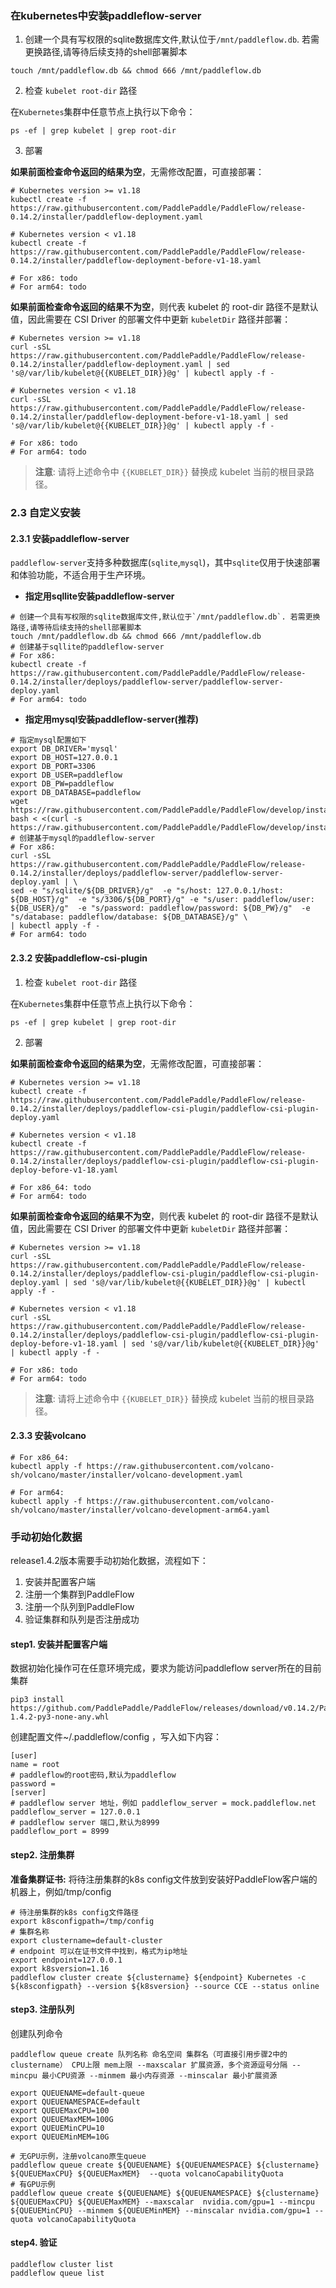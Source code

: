 ### 在kubernetes中安装paddleflow-server
1. 创建一个具有写权限的sqlite数据库文件,默认位于`/mnt/paddleflow.db`. 若需更换路径,请等待后续支持的shell部署脚本

```shell
touch /mnt/paddleflow.db && chmod 666 /mnt/paddleflow.db
```

2. 检查 `kubelet root-dir` 路径

在`Kubernetes`集群中任意节点上执行以下命令：

```shell
ps -ef | grep kubelet | grep root-dir
```

3. 部署


**如果前面检查命令返回的结果为空**，无需修改配置，可直接部署：

```shell
# Kubernetes version >= v1.18
kubectl create -f https://raw.githubusercontent.com/PaddlePaddle/PaddleFlow/release-0.14.2/installer/paddleflow-deployment.yaml

# Kubernetes version < v1.18
kubectl create -f https://raw.githubusercontent.com/PaddlePaddle/PaddleFlow/release-0.14.2/installer/paddleflow-deployment-before-v1-18.yaml

# For x86: todo
# For arm64: todo
```

**如果前面检查命令返回的结果不为空**，则代表 kubelet 的 root-dir 路径不是默认值，因此需要在 CSI Driver 的部署文件中更新 `kubeletDir` 路径并部署：
```shell
# Kubernetes version >= v1.18
curl -sSL https://raw.githubusercontent.com/PaddlePaddle/PaddleFlow/release-0.14.2/installer/paddleflow-deployment.yaml | sed 's@/var/lib/kubelet@{{KUBELET_DIR}}@g' | kubectl apply -f -

# Kubernetes version < v1.18
curl -sSL https://raw.githubusercontent.com/PaddlePaddle/PaddleFlow/release-0.14.2/installer/paddleflow-deployment-before-v1-18.yaml | sed 's@/var/lib/kubelet@{{KUBELET_DIR}}@g' | kubectl apply -f -

# For x86: todo
# For arm64: todo
```

> **注意**: 请将上述命令中 `{{KUBELET_DIR}}` 替换成 kubelet 当前的根目录路径。


### 2.3 自定义安装
#### 2.3.1 安装paddleflow-server
`paddleflow-server`支持多种数据库(`sqlite`,`mysql`)，其中`sqlite`仅用于快速部署和体验功能，不适合用于生产环境。
- **指定用sqllite安装paddleflow-server**
```shell
# 创建一个具有写权限的sqlite数据库文件,默认位于`/mnt/paddleflow.db`. 若需更换路径,请等待后续支持的shell部署脚本
touch /mnt/paddleflow.db && chmod 666 /mnt/paddleflow.db
# 创建基于sqllite的paddleflow-server
# For x86:
kubectl create -f https://raw.githubusercontent.com/PaddlePaddle/PaddleFlow/release-0.14.2/installer/deploys/paddleflow-server/paddleflow-server-deploy.yaml
# For arm64: todo
```

- **指定用mysql安装paddleflow-server(推荐)**
```shell
# 指定mysql配置如下
export DB_DRIVER='mysql'
export DB_HOST=127.0.0.1
export DB_PORT=3306
export DB_USER=paddleflow
export DB_PW=paddleflow
export DB_DATABASE=paddleflow
wget https://raw.githubusercontent.com/PaddlePaddle/PaddleFlow/develop/installer/database/paddleflow.sql
bash < <(curl -s https://raw.githubusercontent.com/PaddlePaddle/PaddleFlow/develop/installer/database/execute.sh)
# 创建基于mysql的paddleflow-server
# For x86:
curl -sSL https://raw.githubusercontent.com/PaddlePaddle/PaddleFlow/release-0.14.2/installer/deploys/paddleflow-server/paddleflow-server-deploy.yaml | \
sed -e "s/sqlite/${DB_DRIVER}/g"  -e "s/host: 127.0.0.1/host: ${DB_HOST}/g"  -e "s/3306/${DB_PORT}/g" -e "s/user: paddleflow/user: ${DB_USER}/g"  -e "s/password: paddleflow/password: ${DB_PW}/g"  -e "s/database: paddleflow/database: ${DB_DATABASE}/g" \
| kubectl apply -f -
# For arm64: todo
```

#### 2.3.2 安装paddleflow-csi-plugin

1. 检查 `kubelet root-dir` 路径

在`Kubernetes`集群中任意节点上执行以下命令：

```shell
ps -ef | grep kubelet | grep root-dir
```

2. 部署

**如果前面检查命令返回的结果为空**，无需修改配置，可直接部署：
```shell
# Kubernetes version >= v1.18
kubectl create -f https://raw.githubusercontent.com/PaddlePaddle/PaddleFlow/release-0.14.2/installer/deploys/paddleflow-csi-plugin/paddleflow-csi-plugin-deploy.yaml

# Kubernetes version < v1.18
kubectl create -f https://raw.githubusercontent.com/PaddlePaddle/PaddleFlow/release-0.14.2/installer/deploys/paddleflow-csi-plugin/paddleflow-csi-plugin-deploy-before-v1-18.yaml

# For x86_64: todo
# For arm64: todo
```

**如果前面检查命令返回的结果不为空**，则代表 kubelet 的 root-dir 路径不是默认值，因此需要在 CSI Driver 的部署文件中更新 `kubeletDir` 路径并部署：
```shell
# Kubernetes version >= v1.18
curl -sSL https://raw.githubusercontent.com/PaddlePaddle/PaddleFlow/release-0.14.2/installer/deploys/paddleflow-csi-plugin/paddleflow-csi-plugin-deploy.yaml | sed 's@/var/lib/kubelet@{{KUBELET_DIR}}@g' | kubectl apply -f -

# Kubernetes version < v1.18
curl -sSL https://raw.githubusercontent.com/PaddlePaddle/PaddleFlow/release-0.14.2/installer/deploys/paddleflow-csi-plugin/paddleflow-csi-plugin-deploy-before-v1-18.yaml | sed 's@/var/lib/kubelet@{{KUBELET_DIR}}@g' | kubectl apply -f -

# For x86: todo
# For arm64: todo
```

> **注意**: 请将上述命令中 `{{KUBELET_DIR}}` 替换成 kubelet 当前的根目录路径。

#### 2.3.3 安装volcano
```shell
# For x86_64:
kubectl apply -f https://raw.githubusercontent.com/volcano-sh/volcano/master/installer/volcano-development.yaml

# For arm64:
kubectl apply -f https://raw.githubusercontent.com/volcano-sh/volcano/master/installer/volcano-development-arm64.yaml
```

### 手动初始化数据
release1.4.2版本需要手动初始化数据，流程如下：
1. 安装并配置客户端
2. 注册一个集群到PaddleFlow
3. 注册一个队列到PaddleFlow
4. 验证集群和队列是否注册成功

#### step1. 安装并配置客户端

数据初始化操作可在任意环境完成，要求为能访问paddleflow server所在的目前集群

```shell
pip3 install https://github.com/PaddlePaddle/PaddleFlow/releases/download/v0.14.2/PaddleFlow-1.4.2-py3-none-any.whl
```

创建配置文件~/.paddleflow/config ，写入如下内容：

```shell
[user]
name = root
# paddleflow的root密码,默认为paddleflow
password = 
[server]
# paddleflow server 地址，例如 paddleflow_server = mock.paddleflow.net
paddleflow_server = 127.0.0.1
# paddleflow server 端口,默认为8999
paddleflow_port = 8999
```

#### step2. 注册集群

**准备集群证书:** 将待注册集群的k8s config文件放到安装好PaddleFlow客户端的机器上，例如/tmp/config

```shell
# 待注册集群的k8s config文件路径
export k8sconfigpath=/tmp/config
# 集群名称
export clustername=default-cluster
# endpoint 可以在证书文件中找到，格式为ip地址
export endpoint=127.0.0.1
export k8sversion=1.16
paddleflow cluster create ${clustername} ${endpoint} Kubernetes -c ${k8sconfigpath} --version ${k8sversion} --source CCE --status online
```

#### step3. 注册队列

创建队列命令

```shell
paddleflow queue create 队列名称 命名空间 集群名（可直接引用步骤2中的clustername） CPU上限 mem上限 --maxscalar 扩展资源，多个资源逗号分隔 --mincpu 最小CPU资源 --minmem 最小内存资源 --minscalar 最小扩展资源

export QUEUENAME=default-queue
export QUEUENAMESPACE=default
export QUEUEMaxCPU=100
export QUEUEMaxMEM=100G
export QUEUEMinCPU=10
export QUEUEMinMEM=10G

# 无GPU示例，注册volcano原生queue
paddleflow queue create ${QUEUENAME} ${QUEUENAMESPACE} ${clustername} ${QUEUEMaxCPU} ${QUEUEMaxMEM}  --quota volcanoCapabilityQuota
# 有GPU示例
paddleflow queue create ${QUEUENAME} ${QUEUENAMESPACE} ${clustername} ${QUEUEMaxCPU} ${QUEUEMaxMEM} --maxscalar  nvidia.com/gpu=1 --mincpu ${QUEUEMinCPU} --minmem ${QUEUEMinMEM} --minscalar nvidia.com/gpu=1 --quota volcanoCapabilityQuota
```

#### step4. 验证

```shell
paddleflow cluster list
paddleflow queue list
```